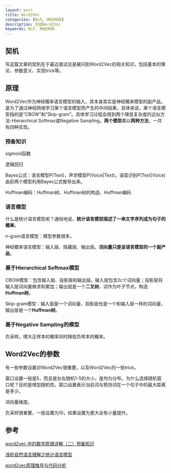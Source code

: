 ```yaml
---
layout: post
title: Word2Vec
categories: [NLP, 神经网络]
description: 总结Word2Vec
keywords: NLP, 神经网络
---
```


## 契机

写这篇文章的契机在于最近面试总是被问到Word2Vec的相关知识，包括基本的理论、参数意义、实现trick等。

## 原理

Word2Vec作为神经概率语言模型的输入，其本身其实是神经概率模型的副产品，是为了通过神经网络学习某个语言模型而产生的中间结果。具体来说，某个语言模型指的是“CBOW”和“Skip-gram”。具体学习过程会用到两个降低复杂度的近似方法-Hierarchical Softmax或Negative Sampling。**两个模型**乘以**两种方法**，一共有四种实现。

### 预备知识

sigmoid函数

逻辑回归

Bayes公式：语言模型P(Text)，声学模型P(Voice\|Text)，语音识别P(Text\|Voice)由前两个模型利用Bayes公式推导出来。

Huffman编码：Huffman树、Huffman树的构造、Huffman编码

### 语言模型

什么是统计语言模型呢？通俗地说，**统计语言模型描述了一串文字序列成为句子的概率**。

n-gram语言模型：模型参数很多。

神经概率语言模型：输入层、隐藏层、输出层。**词向量只是该语言模型的一个副产品**。

### 基于Hierarchical Softmax模型

CBOW模型：包含输入层、投影层和输出层。输入层包含2c个词向量；投影层将输入层词向量做求和累加；输出层是一个**二叉树**，词作为叶子节点，构造**Huffman树**。

Skip-gram模型：输入层是一个词向量，投影层也是一个和输入层一样的词向量，输出层是一个**Huffman树**。

### 基于Negative Sampling的模型

负采样。增大正样本的概率同时降低负样本的概率。

## Word2Vec的参数

有一些参数设置对Word2Vec很重要，以及Word2Vec的一些trick。

窗口设置一般是5，而且是左右随机1-5的大小，是均匀分布。为什么选择随机窗口呢？目的是增加随机性。窗口设置表示当前词与预测词在一个句子中的最大距离是多少。

词向量维度。

负采样很重要，一般设置为10，如果设置为更大会有小量提升。

## 参考

[word2vec 中的数学原理详解（二）预备知识](https://blog.csdn.net/itplus/article/details/37969635)

[浅析自然语言理解之统计语言模型](https://www.sohu.com/a/115750211_491255)

[word2vec原理推导与代码分析](http://www.hankcs.com/nlp/word2vec.html)
